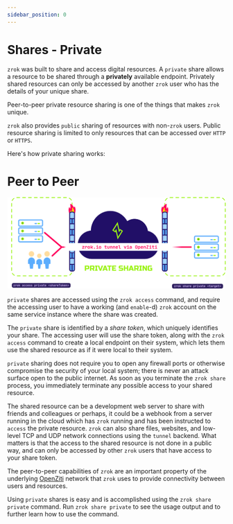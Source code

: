 ```yaml
---
sidebar_position: 0
---
```

# Shares - Private

`zrok` was built to share and access digital resources. A `private` share allows a resource to be 
shared through a __privately__ available endpoint. Privately shared resources can only be accessed by another `zrok` user who has the details of your unique share. 

Peer-to-peer private resource sharing is one of the things that makes `zrok` unique.

`zrok` also provides `public` sharing of resources with non-`zrok` users. Public resource sharing is limited to only resources that can be accessed over `HTTP` or `HTTPS`.

Here's how private sharing works:

# Peer to Peer

![zrok_public_share](../images/zrok_private_share.png)

`private` shares are accessed using the `zrok access` command, and require the accessing user to have a working (and `enable`-d) `zrok` account on the same service instance where the share was created.

The `private` share is identified by a _share token_, which uniquely identifies your share. The accessing user will use the share token, along with the `zrok access` command to create a local endpoint on their system, which lets them use the shared resource as if it were local to their system.

`private` sharing does not require you to open any firewall ports or otherwise compromise the security of your local system; there is never an attack surface open to the public internet. As soon as you terminate the `zrok share` process, you immediately terminate any possible access to your shared resource.

The shared resource can be a development web server to share with friends and colleagues or perhaps,
it could be a webhook from a server running in the cloud which has `zrok` running and has been instructed
to `access` the private resource. `zrok` can also share files, websites, and low-level TCP and UDP network connections using the `tunnel` backend.  What matters is that the access to the shared resource is not
done in a public way, and can only be accessed by other `zrok` users that have access to your share token.

The peer-to-peer capabilities of `zrok` are an important property of the underlying [OpenZiti](https://docs.openziti.io/docs/learn/introduction/) network that `zrok` uses to provide connectivity between users and resources.

Using `private` shares is easy and is accomplished using the `zrok share private` command. Run `zrok share private` to see the usage output and to further learn how to use the command.